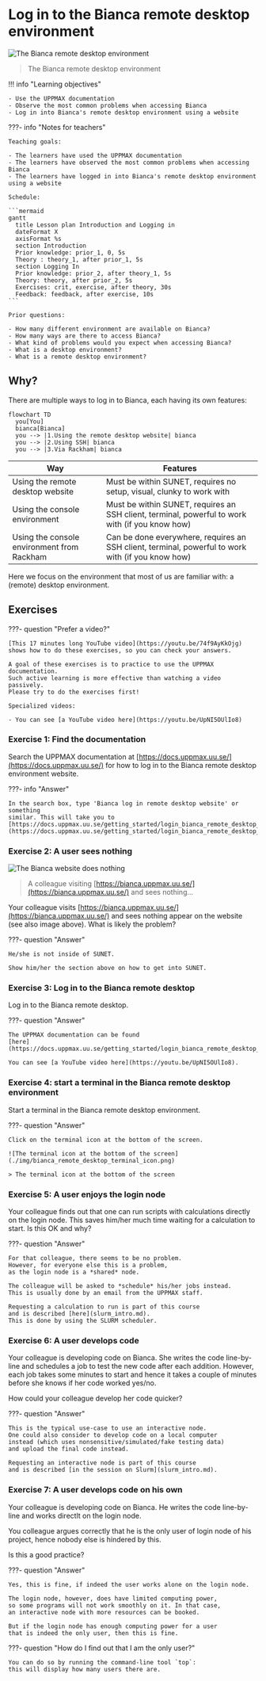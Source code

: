 # Log in to the Bianca remote desktop environment

![The Bianca remote desktop environment](./img/bianca_remote_desktop_463_x_262.png)

> The Bianca remote desktop environment

!!! info "Learning objectives"

    - Use the UPPMAX documentation
    - Observe the most common problems when accessing Bianca
    - Log in into Bianca's remote desktop environment using a website

???- info "Notes for teachers"

    Teaching goals:

    - The learners have used the UPPMAX documentation
    - The learners have observed the most common problems when accessing Bianca
    - The learners have logged in into Bianca's remote desktop environment using a website

    Schedule:

    ```mermaid
    gantt
      title Lesson plan Introduction and Logging in
      dateFormat X
      axisFormat %s
      section Introduction
      Prior knowledge: prior_1, 0, 5s
      Theory : theory_1, after prior_1, 5s
      section Logging In
      Prior knowledge: prior_2, after theory_1, 5s
      Theory: theory, after prior_2, 5s
      Exercises: crit, exercise, after theory, 30s
      Feedback: feedback, after exercise, 10s
    ```

    Prior questions:

    - How many different environment are available on Bianca?
    - How many ways are there to access Bianca?
    - What kind of problems would you expect when accessing Bianca?
    - What is a desktop environment?
    - What is a remote desktop environment?

## Why?

There are multiple ways to log in to Bianca, each having its own features:

```mermaid
flowchart TD
  you[You]
  bianca[Bianca]
  you --> |1.Using the remote desktop website| bianca
  you --> |2.Using SSH| bianca
  you --> |3.Via Rackham| bianca

```

Way                                                  |Features
-----------------------------------------------------|--------------------------------------------------------------------------------------------------
Using the remote desktop website                     |Must be within SUNET, requires no setup, visual, clunky to work with
Using the console environment                        |Must be within SUNET, requires an SSH client, terminal, powerful to work with (if you know how)
Using the console environment from Rackham           |Can be done everywhere, requires an SSH client, terminal, powerful to work with (if you know how)

Here we focus on the environment that most of us are familiar with:
a (remote) desktop environment.

## Exercises

???- question "Prefer a video?"

    [This 17 minutes long YouTube video](https://youtu.be/74f9AyKkOjg)
    shows how to do these exercises, so you can check your answers.

    A goal of these exercises is to practice to use the UPPMAX documentation.
    Such active learning is more effective than watching a video passively.
    Please try to do the exercises first!

    Specialized videos:

    - You can see [a YouTube video here](https://youtu.be/UpNI5OUlIo8)

### Exercise 1: Find the documentation

Search the UPPMAX documentation at
[https://docs.uppmax.uu.se/](https://docs.uppmax.uu.se/)
for how to log in to the Bianca remote desktop environment website.

???- info "Answer"

    In the search box, type 'Bianca log in remote desktop website' or something
    similar. This will take you to
    [https://docs.uppmax.uu.se/getting_started/login_bianca_remote_desktop_website/](https://docs.uppmax.uu.se/getting_started/login_bianca_remote_desktop_website/)

### Exercise 2: A user sees nothing

![The Bianca website does nothing](./img/login_uppmax_bianca_website_outside_sunet_browser_short.png)

> A colleague visiting [https://bianca.uppmax.uu.se/](https://bianca.uppmax.uu.se/) and sees nothing...

Your colleague visits [https://bianca.uppmax.uu.se/](https://bianca.uppmax.uu.se/)
and sees nothing appear on the website (see also image above).
What is likely the problem?

???- question "Answer"

    He/she is not inside of SUNET.

    Show him/her the section above on how to get into SUNET.

### Exercise 3: Log in to the Bianca remote desktop

Log in to the Bianca remote desktop.

???- question "Answer"

    The UPPMAX documentation can be found
    [here](https://docs.uppmax.uu.se/getting_started/login_bianca_remote_desktop_website/).

    You can see [a YouTube video here](https://youtu.be/UpNI5OUlIo8).

### Exercise 4: start a terminal in the Bianca remote desktop environment

Start a terminal in the Bianca remote desktop environment.

???- question "Answer"

    Click on the terminal icon at the bottom of the screen.

    ![The terminal icon at the bottom of the screen](./img/bianca_remote_desktop_terminal_icon.png)

    > The terminal icon at the bottom of the screen

### Exercise 5: A user enjoys the login node

Your colleague finds out that one can run scripts with calculations directly
on the login node.
This saves him/her much time waiting for a calculation to start.
Is this OK and why?

???- question "Answer"

    For that colleague, there seems to be no problem.
    However, for everyone else this is a problem,
    as the login node is a *shared* node.

    The colleague will be asked to *schedule* his/her jobs instead.
    This is usually done by an email from the UPPMAX staff.

    Requesting a calculation to run is part of this course
    and is described [here](slurm_intro.md).
    This is done by using the SLURM scheduler.

### Exercise 6: A user develops code

Your colleague is developing code on Bianca.
She writes the code line-by-line and
schedules a job to test the new code after each addition.
However, each job takes some minutes to start
and hence it takes a couple of minutes
before she knows if her code worked yes/no.

How could your colleague develop her code quicker?

???- question "Answer"

    This is the typical use-case to use an interactive node.
    One could also consider to develop code on a local computer
    instead (which uses nonsensitive/simulated/fake testing data)
    and upload the final code instead.

    Requesting an interactive node is part of this course
    and is described [in the session on Slurm](slurm_intro.md).

### Exercise 7: A user develops code on his own

Your colleague is developing code on Bianca.
He writes the code line-by-line and
works directlt on the login node.

You colleague argues correctly that he is the only user of
login node of his project, hence nobody else is hindered by this.

Is this a good practice?

???- question "Answer"

    Yes, this is fine, if indeed the user works alone on the login node.

    The login node, however, does have limited computing power,
    so some programs will not work smoothly on it. In that case,
    an interactive node with more resources can be booked.

    But if the login node has enough computing power for a user
    that is indeed the only user, then this is fine.

???- question "How do I find out that I am the only user?"

    You can do so by running the command-line tool `top`:
    this will display how many users there are.


